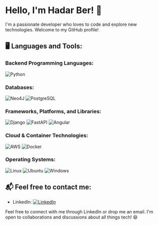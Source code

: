 # Hello, I'm Hadar Ber! 👋

I'm a passionate developer who loves to code and explore new technologies. Welcome to my GitHub profile!

## 🖥️ Languages and Tools:

### Backend Programming Languages:
![Python](https://img.shields.io/badge/Python-3776AB?logo=Python&logoColor=white&style=for-the-badge)

### Databases:
![Neo4J](https://img.shields.io/badge/Neo4j-008CC1?style=for-the-badge&logo=neo4j&logoColor=white)
![PostgreSQL](https://img.shields.io/badge/PostgreSQL-316192?style=for-the-badge&logo=postgresql&logoColor=white)

### Frameworks, Platforms, and Libraries:
![Django](https://img.shields.io/badge/Django-092E20?style=for-the-badge&logo=django&logoColor=white)
![FastAPI](https://img.shields.io/badge/FastAPI-005571?style=for-the-badge&logo=fastapi)
![Angular](https://img.shields.io/badge/Angular-DD0031?style=for-the-badge&logo=angular&logoColor=white)

### Cloud & Container Technologies:
![AWS](https://img.shields.io/badge/Amazon_AWS-232F3E?style=for-the-badge&logo=amazon-aws&logoColor=white)
![Docker](https://img.shields.io/badge/Docker-0db7ed?style=for-the-badge&logo=docker&logoColor=white)

### Operating Systems:
![Linux](https://img.shields.io/badge/Linux-FCC624?style=for-the-badge&logo=linux&logoColor=black)
![Ubuntu](https://img.shields.io/badge/Ubuntu-E95420?style=for-the-badge&logo=ubuntu&logoColor=white)
![Windows](https://img.shields.io/badge/Windows-0078D6?style=for-the-badge&logo=windows&logoColor=white)

## 📬 Feel free to contact me:

- LinkedIn: [![LinkedIn](https://img.shields.io/badge/linkedin-0077B5?logo=linkedin&logoColor=white&style=for-the-badge)](https://www.linkedin.com/in/hadarber/)

Feel free to connect with me through LinkedIn or drop me an email. I'm open to collaborations and discussions about all things tech! 😄
